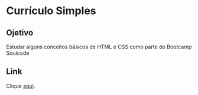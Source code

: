 # Currículo Simples

## Ojetivo
Estudar alguns conceitos básicos de HTML e CSS como parte do Bootcamp Soulcode

## Link
Clique [aqui](https://luizamoller.github.io/curriculoSoulcode/).
